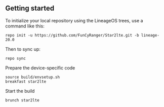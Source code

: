 Getting started
---------------

To initialize your local repository using the LineageOS trees, use a command like this:
```
repo init -u https://github.com/FunCyRanger/Star2lte.git -b lineage-20.0
```
Then to sync up:
```
repo sync
```
Prepare the device-specific code
```
source build/envsetup.sh
breakfast star2lte
```
Start the build
```
brunch star2lte
```
